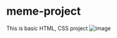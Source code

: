 # meme-project
This is basic HTML, CSS project
![image](https://github.com/RANATHEMORTIS/meme-project/assets/116642735/eb8e4de1-08f5-4c1d-b1ac-a4833266fa9d)
